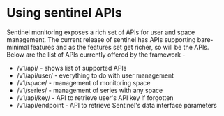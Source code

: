 # Using sentinel APIs
Sentinel monitoring exposes a rich set of APIs for user and space management. The current release of sentinel has APIs supporting bare-minimal features and as the features set get richer, so will be the APIs. Below are the list of APIs currently offered by the framework -

* /v1/api/ - shows list of supported APIs
* /v1/api/user/ - everything to do with user management
* /v1/space/ - management of monitoring space
* /v1/series/ - management of series with any space
* /v1/api/key/ - API to retrieve user's API key if forgotten
* /v1/api/endpoint - API to retrieve Sentinel's data interface parameters


